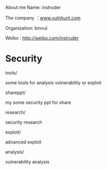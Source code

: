 
About me
Name: instruder

The company ：www.vulnhunt.com

Organization: binvul

Weibo : http://weibo.com/instruder


Security
========

tools/

some tools for analysis vulnerability or exploit

shareppt/

my some security ppt for share 

research/

security research 

exploit/

advanced exploit 

analysis/

vulnerability analysis

